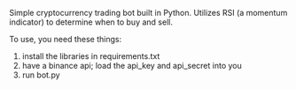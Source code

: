 Simple cryptocurrency trading bot built in Python. Utilizes RSI (a momentum indicator) to determine when to buy and sell.

To use, you need these things:

1. install the libraries in requirements.txt
2. have a binance api; load the api_key and api_secret into you
3. run bot.py
